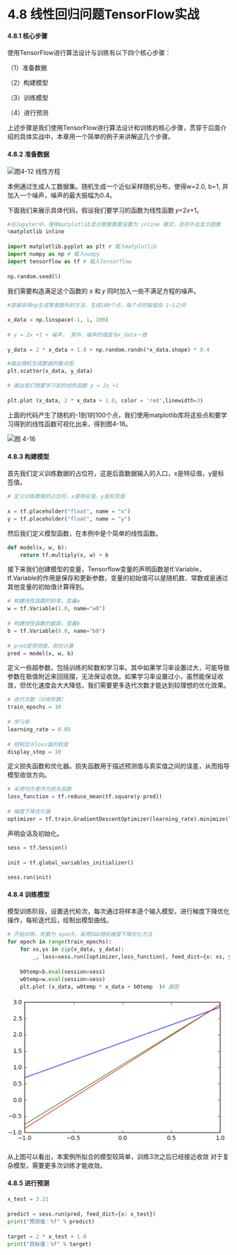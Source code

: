 # 4.8 线性回归问题TensorFlow实战

#### 4.8.1 核心步骤

使用TensorFlow进行算法设计与训练有以下四个核心步骤：

（1）准备数据

（2）构建模型

（3）训练模型

（4）进行预测

上述步骤是我们使用TensorFlow进行算法设计和训练的核心步骤，贯穿于后面介绍的具体实战中，本章用一个简单的例子来讲解这几个步骤。

#### 4.8.2 准备数据

![&#x56FE;4-12 &#x7EBF;&#x6027;&#x65B9;&#x7A0B;](../../.gitbook/assets/bu-huo%20%282%29.PNG)

本例通过生成人工数据集。随机生成一个近似采样随机分布，使得w=2.0, b=1, 并加入一个噪声，噪声的最大振幅为0.4。

下面我们来展示具体代码，假设我们要学习的函数为线性函数 𝑦=2𝑥+1。

```python
#在Jupyter中，使用matplotlib显示图像需要设置为 inline 模式，否则不会显示图像
%matplotlib inline

import matplotlib.pyplot as plt # 载入matplotlib
import numpy as np # 载入numpy
import tensorflow as tf # 载入Tensorflow

np.random.seed(5)
```

我们需要构造满足这个函数的 𝑥 和 𝑦 同时加入一些不满足方程的噪声。

```python
#直接采用np生成等差数列的方法，生成100个点，每个点的取值在-1~1之间

x_data = np.linspace(-1, 1, 100) 

# y = 2x +1 + 噪声， 其中，噪声的维度与x_data一致

y_data = 2 * x_data + 1.0 + np.random.randn(*x_data.shape) * 0.4  
```

```python
#画出随机生成数据的散点图
plt.scatter(x_data, y_data) 

# 画出我们想要学习到的线性函数 y = 2x +1

plt.plot (x_data, 2 * x_data + 1.0, color = 'red',linewidth=3) 
```

上面的代码产生了随机的-1到1的100个点，我们使用matplotlib库将这些点和要学习得到的线性函数可视化出来，得到图4-16。

![&#x56FE; 4-16](../../.gitbook/assets/tu-pian-2%20%282%29.png)

#### 4.8.3 构建模型

首先我们定义训练数据的占位符，这是后面数据输入的入口，x是特征值，y是标签值。

```python
# 定义训练数据的占位符，x是特征值，y是标签值

x = tf.placeholder("float", name = "x") 
y = tf.placeholder("float", name = "y")
```

然后我们定义模型函数，在本例中是个简单的线性函数。

```python
def model(x, w, b):
    return tf.multiply(x, w) + b 
```

接下来我们创建模型的变量，Tensorflow变量的声明函数是tf.Variable，tf.Variable的作用是保存和更新参数，变量的初始值可以是随机数、常数或是通过其他变量的初始值计算得到。

```python
# 构建线性函数的斜率，变量w
w = tf.Variable(1.0, name="w0")

# 构建线性函数的截距，变量b
b = tf.Variable(0.0, name="b0")   

# pred是预测值，前向计算
pred = model(x, w, b) 
```

定义一些超参数，包括训练的轮数和学习率。其中如果学习率设置过大，可能导致参数在极值附近来回摇摆，无法保证收敛。如果学习率设置过小，虽然能保证收敛，但优化速度会大大降低，我们需要更多迭代次数才能达到较理想的优化效果。

```python
# 迭代次数（训练轮数）
train_epochs = 10

# 学习率
learning_rate = 0.05 

# 控制显示loss值的粒度
display_step = 10
```

定义损失函数和优化器。损失函数用于描述预测值与真实值之间的误差，从而指导模型收敛方向。

```python
# 采用均方差作为损失函数
loss_function = tf.reduce_mean(tf.square(y-pred))  

# 梯度下降优化器
optimizer = tf.train.GradientDescentOptimizer(learning_rate).minimize(loss_function)
```

声明会话及初始化。

```python
sess = tf.Session()

init = tf.global_variables_initializer()

sess.run(init)
```

#### 4.8.4 训练模型

模型训练阶段，设置迭代轮次，每次通过将样本逐个输入模型，进行梯度下降优化操作，每轮迭代后，绘制出模型曲线。

```python
# 开始训练，轮数为 epoch，采用SGD随机梯度下降优化方法
for epoch in range(train_epochs):
    for xs,ys in zip(x_data, y_data):
        _, loss=sess.run([optimizer,loss_function], feed_dict={x: xs, y: ys}) 
                
    b0temp=b.eval(session=sess)
    w0temp=w.eval(session=sess)
    plt.plot (x_data, w0temp * x_data + b0temp  )# 画图
```

![&#x56FE; 4-17](../../.gitbook/assets/tu-pian-1%20%288%29.png)

从上图可以看出，本案例所拟合的模型较简单，训练3次之后已经接近收敛 对于复杂模型，需要更多次训练才能收敛。

#### 4.8.5 进行预测

```python
x_test = 3.21

predict = sess.run(pred, feed_dict={x: x_test})
print("预测值：%f" % predict)

target = 2 * x_test + 1.0
print("目标值：%f" % target)
```

